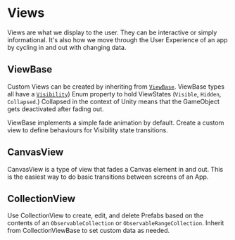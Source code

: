 # Views

Views are what we display to the user. They can be interactive or simply informational. It's also how we move through the User Experience of an app by cycling in and out with changing data.

## ViewBase
Custom Views can be created by inheriting from [`ViewBase`](../Assets/Unity-MVVM/Scripts/View/ViewBase.cs). ViewBase types all have a [`Visibility`](../Assets/Unity-MVVM/Scripts/View/Visibility.cs)) Enum property to hold ViewStates (`Visible`, `Hidden`, `Collapsed`.) Collapsed in the context of Unity means that the GameObject gets deactivated after fading out. 

ViewBase implements a simple fade animation by default. Create a custom view to define behaviours for Visibility state transitions.

## CanvasView
CanvasView is a type of view that fades a Canvas element in and out. This is the easiest way to do basic transitions between screens of an App.

## CollectionView
Use CollectionView to create, edit, and delete Prefabs based on the contents of an `ObservableCollection` or `ObservableRangeCollection`. Inherit from CollectionViewBase to set custom data as needed.